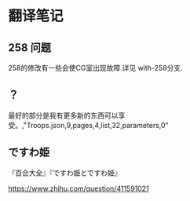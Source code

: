 # 翻译笔记

## 258 问题
258的修改有一些会使CG室出现故障.详见 with-258分支.

## ？


最好的部分是我有更多新的东西可以享受。,"Troops.json,9,pages,4,list,32,parameters,0"
## ですわ姫
『百合大全』『ですわ姫とですわ姫』


https://www.zhihu.com/question/411591021